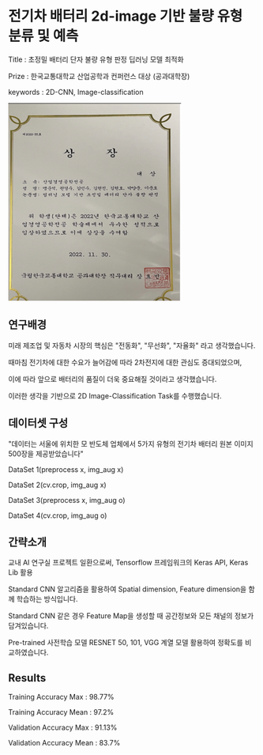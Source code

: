 # 전기차 배터리 2d-image 기반 불량 유형 분류 및 예측

Title : 초정밀 배터리 단자 불량 유형 판정 딥러닝 모델 최적화


Prize : 한국교통대학교 산업공학과 컨퍼런스 대상 (공과대학장)


keywords : 2D-CNN, Image-classification

<img src ="https://github.com/immsk1997/mskim/blob/main/KNUT%20AI%20Laboratory/Paper/%ED%95%9C%EA%B5%AD%EA%B5%90%ED%86%B5%EB%8C%80%ED%95%99%EA%B5%90%20%EC%BB%A8%ED%8D%BC%EB%9F%B0%EC%8A%A4%20%EB%8C%80%EC%83%81.png" width="350" height="400">

## 연구배경


미래 제조업 및 자동차 시장의 핵심은 "전동화", "무선화", "자율화" 라고 생각했습니다.

때마침 전기차에 대한 수요가 늘어감에 따라 2차전지에 대한 관심도 증대되었으며, 

이에 따라 앞으로 배터리의 품질이 더욱 중요해질 것이라고 생각했습니다.

이러한 생각을 기반으로 2D Image-Classification Task를 수행했습니다.


## 데이터셋 구성

"데이터는 서울에 위치한 모 반도체 업체에서 5가지 유형의 전기차 배터리 원본 이미지 500장을 제공받았습니다"


DataSet 1(preprocess x, img_aug x)


DataSet 2(cv.crop, img_aug x)


DataSet 3(preprocess x, img_aug o)


DataSet 4(cv.crop, img_aug o)


## 간략소개 

교내 AI 연구실 프로젝트 일환으로써,
Tensorflow 프레임워크의 Keras API, Keras Lib 활용

Standard CNN 알고리즘을 활용하여 Spatial dimension, Feature dimension을 함께 학습하는 방식입니다.

Standard CNN 같은 경우 Feature Map을 생성할 때 공간정보와 모든 채널의 정보가 담겨있습니다.

Pre-trained 사전학습 모델 RESNET 50, 101, VGG 계열 모델 활용하여 정확도를 비교하였습니다.



## Results


Training Accuracy Max : 98.77% 


Training Accuracy Mean : 97.2%


Validation Accuracy Max : 91.13% 


Validation Accuracy Mean : 83.7%